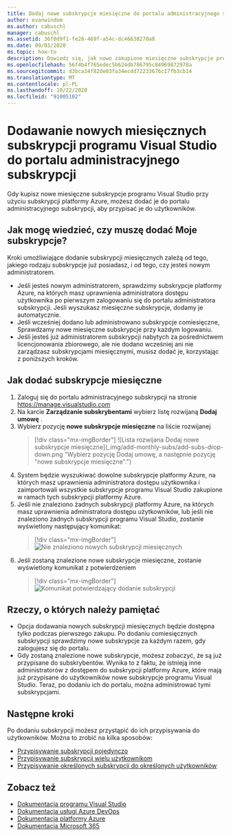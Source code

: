 ```yaml
---
title: Dodaj nowe subskrypcje miesięczne do portalu administracyjnego subskrypcji | Microsoft Docs
author: evanwindom
ms.author: cabuschl
manager: cabuschl
ms.assetid: 36f0d9f1-fe28-469f-a54c-dc46638270a8
ms.date: 09/03/2020
ms.topic: how-to
description: Dowiedz się, jak nowo zakupione miesięczne subskrypcje programu Visual Studio w portalu administracyjnym subskrypcji
ms.openlocfilehash: 56f4b4f765edec5b624db786795c84969872978a
ms.sourcegitcommit: d3bca34f82de03fa34ecdd72233676c17fb3cb14
ms.translationtype: MT
ms.contentlocale: pl-PL
ms.lasthandoff: 10/22/2020
ms.locfileid: "91005102"
---
```

# <a name="add-new-monthly-visual-studio-subscriptions-to-the-subscriptions-administration-portal"></a>Dodawanie nowych miesięcznych subskrypcji programu Visual Studio do portalu administracyjnego subskrypcji
Gdy kupisz nowe miesięczne subskrypcje programu Visual Studio przy użyciu subskrypcji platformy Azure, możesz dodać je do portalu administracyjnego subskrypcji, aby przypisać je do użytkowników.  

## <a name="how-do-i-know-if-i-need-to-add-my-subscriptions"></a>Jak mogę wiedzieć, czy muszę dodać Moje subskrypcje?
Kroki umożliwiające dodanie subskrypcji miesięcznych zależą od tego, jakiego rodzaju subskrypcje już posiadasz, i od tego, czy jesteś nowym administratorem.
- Jeśli jesteś nowym administratorem, sprawdzimy subskrypcje platformy Azure, na których masz uprawnienia administratora dostępu użytkownika po pierwszym zalogowaniu się do portalu administratora subskrypcji.  Jeśli wyszukasz miesięczne subskrypcje, dodamy je automatycznie. 
- Jeśli wcześniej dodano lub administrowano subskrypcje comiesięczne, Sprawdzamy nowe miesięczne subskrypcje przy każdym logowaniu. 
- Jeśli jesteś już administratorem subskrypcji nabytych za pośrednictwem licencjonowania zbiorowego, ale nie dodano wcześniej ani nie zarządzasz subskrypcjami miesięcznymi, musisz dodać je, korzystając z poniższych kroków.

## <a name="how-to-add-monthly-subscriptions"></a>Jak dodać subskrypcje miesięczne
1. Zaloguj się do portalu administracyjnego subskrypcji na stronie <https://manage.visualstudio.com>
1. Na karcie **Zarządzanie subskrybentami** wybierz listę rozwijaną **Dodaj umowę** . 
1. Wybierz pozycję **nowe subskrypcje miesięczne** na liście rozwijanej
   > [!div class="mx-imgBorder"]
   > ![Lista rozwijana Dodaj nowe subskrypcje miesięczne](_img/add-monthly-subs/add-subs-drop-down.png "Wybierz pozycję Dodaj umowę, a następnie pozycję "nowe subskrypcje miesięczne".")
1. System będzie wyszukiwać dowolne subskrypcje platformy Azure, na których masz uprawnienia administratora dostępu użytkownika i zaimportowali wszystkie subskrypcje programu Visual Studio zakupione w ramach tych subskrypcji platformy Azure.
1. Jeśli nie znaleziono żadnych subskrypcji platformy Azure, na których masz uprawnienia administratora dostępu użytkowników, lub jeśli nie znaleziono żadnych subskrypcji programu Visual Studio, zostanie wyświetlony następujący komunikat:
   > [!div class="mx-imgBorder"]
   > ![Nie znaleziono nowych subskrypcji miesięcznych](_img/add-monthly-subs/no-subs-found.png "Komunikat o błędzie informujący o braku dostępności subskrypcji platformy Azure lub subskrypcji programu Visual Studio.")
1. Jeśli zostaną znalezione nowe subskrypcje miesięczne, zostanie wyświetlony komunikat z potwierdzeniem
   > [!div class="mx-imgBorder"]
   > ![Komunikat potwierdzający dodanie subskrypcji](_img/add-monthly-subs/subs-added-confirmation.png "Zostanie wyświetlony komunikat potwierdzający, że dodano subskrypcje.")

## <a name="things-to-keep-in-mind"></a>Rzeczy, o których należy pamiętać
- Opcja dodawania nowych subskrypcji miesięcznych będzie dostępna tylko podczas pierwszego zakupu.  Po dodaniu comiesięcznych subskrypcji sprawdzimy nowe subskrypcje za każdym razem, gdy zalogujesz się do portalu. 
- Gdy zostaną znalezione nowe subskrypcje, możesz zobaczyć, że są już przypisane do subskrybentów.  Wynika to z faktu, że istnieją inne administratorów z dostępem do subskrypcji platformy Azure, które mają już przypisane do użytkowników nowe subskrypcje programu Visual Studio.  Teraz, po dodaniu ich do portalu, można administrować tymi subskrypcjami. 

## <a name="next-steps"></a>Następne kroki
Po dodaniu subskrypcji możesz przystąpić do ich przypisywania do użytkowników.  Można to zrobić na kilka sposobów:
- [Przypisywanie subskrypcji pojedynczo](assign-license.md)
- [Przypisywanie subskrypcji wielu użytkownikom](assign-license-bulk.md)
- [Przypisywanie określonych subskrypcji do określonych użytkowników](assign-guid.md)

## <a name="see-also"></a>Zobacz też
- [Dokumentacja programu Visual Studio](/visualstudio/)
- [Dokumentacja usługi Azure DevOps](/azure/devops/)
- [Dokumentacja platformy Azure](/azure/)
- [Dokumentacja Microsoft 365](/microsoft-365/)